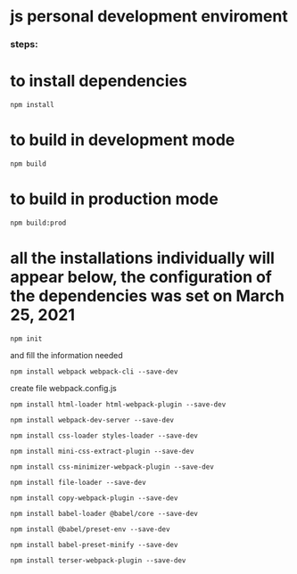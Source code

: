# js personal development enviroment

### steps:

# to install dependencies

```
npm install
```

# to build in development mode

```
npm build
```

# to build in production mode

```
npm build:prod
```

# all the installations individually will appear below, the configuration of the dependencies was set on March 25, 2021

```
npm init
```

and fill the information needed

```
npm install webpack webpack-cli --save-dev
```

create file webpack.config.js

```
npm install html-loader html-webpack-plugin --save-dev
```

```
npm install webpack-dev-server --save-dev
```

```
npm install css-loader styles-loader --save-dev
```

```
npm install mini-css-extract-plugin --save-dev
```

```
npm install css-minimizer-webpack-plugin --save-dev
```

```
npm install file-loader --save-dev
```

```
npm install copy-webpack-plugin --save-dev
```

```
npm install babel-loader @babel/core --save-dev
```

```
npm install @babel/preset-env --save-dev
```

```
npm install babel-preset-minify --save-dev
```

```
npm install terser-webpack-plugin --save-dev
```
